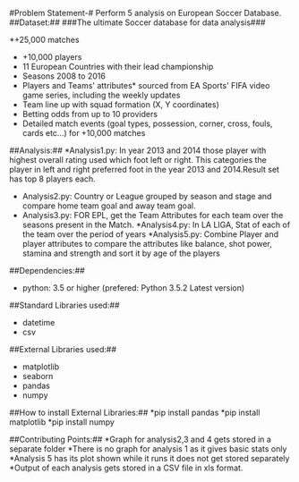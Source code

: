 

#Problem Statement-#
Perform 5 analysis on European Soccer Database.
##Dataset:##
###The ultimate Soccer database for data analysis###

*+25,000 matches
*	+10,000 players
*	11 European Countries with their lead championship
*	Seasons 2008 to 2016
*	Players and Teams' attributes* sourced from EA Sports' FIFA video game series, including the weekly updates
*	Team line up with squad formation (X, Y coordinates)
*	Betting odds from up to 10 providers
*	Detailed match events (goal types, possession, corner, cross, fouls, cards etc...) for +10,000 matches

##Analysis:##
*Analysis1.py: In year 2013 and 2014 those player with highest overall rating used which foot left or right. This categories the player in left and right preferred foot in the year 2013 and 2014.Result set has top 8 players each.
* Analysis2.py: Country or League grouped by season and stage and compare home team goal and away team goal.
* Analysis3.py: FOR EPL, get the Team Attributes for each team over the seasons present in the Match.
*Analysis4.py: In LA LIGA, Stat of each of the team over the period of years
*Analysis5.py: Combine Player and player attributes to compare the attributes like balance, shot power, stamina and strength and sort it by age of the players

##Dependencies:##
* python: 3.5 or higher (prefered: Python 3.5.2 Latest version)

##Standard Libraries used:##
*	datetime
*	csv

##External Libraries used:##
*	matplotlib
*	seaborn
*	pandas
*	numpy

##How to install External Libraries:##
*pip install pandas
*pip install matplotlib
*pip install numpy

##Contributing Points:##
*Graph for analysis2,3 and 4 gets stored in a separate  folder
*There is no graph for analysis 1 as it gives basic stats only
*Analysis 5 has its plot shown while it runs it does not get stored separately
*Output of each analysis gets stored in a CSV file in xls format.

